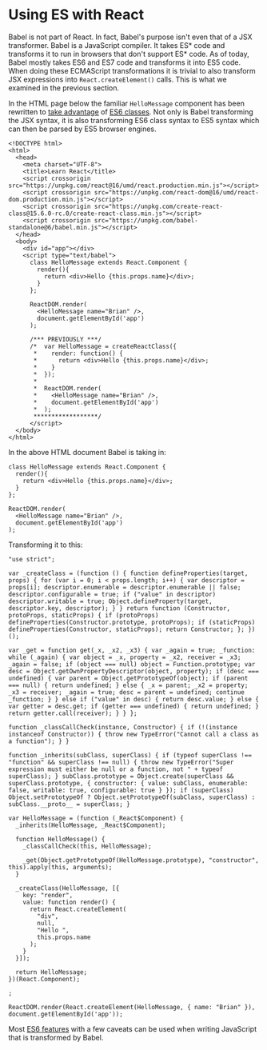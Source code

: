 # Using ES with React

Babel is not part of React. In fact, Babel's purpose isn't even that of a JSX transformer. Babel is a JavaScript compiler. It takes ES* code and transforms it to run in browsers that don't support ES* code. As of today, Babel mostly takes ES6 and ES7 code and transforms it into ES5 code. When doing these ECMAScript transformations it is trivial to also transform JSX expressions into `React.createElement()` calls. This is what we examined in the previous section.

In the HTML page below the familiar `HelloMessage` component has been rewritten to [take advantage](http://babeljs.io/blog/2015/06/07/react-on-es6-plus) of [ES6 classes](https://github.com/lukehoban/es6features#classes). Not only is Babel transforming the JSX syntax, it is also transforming ES6 class syntax to ES5 syntax which can then be parsed by ES5 browser engines.

```
<!DOCTYPE html>
<html>
  <head>
    <meta charset="UTF-8">
    <title>Learn React</title>
    <script crossorigin src="https://unpkg.com/react@16/umd/react.production.min.js"></script>
    <script crossorigin src="https://unpkg.com/react-dom@16/umd/react-dom.production.min.js"></script>
    <script crossorigin src="https://unpkg.com/create-react-class@15.6.0-rc.0/create-react-class.min.js"></script>
    <script crossorigin src="https://unpkg.com/babel-standalone@6/babel.min.js"></script>
  </head>
  <body>
    <div id="app"></div>
    <script type="text/babel">
      class HelloMessage extends React.Component {
        render(){
          return <div>Hello {this.props.name}</div>;
        }
      };

      ReactDOM.render(
        <HelloMessage name="Brian" />, 
        document.getElementById('app')
      );

      /*** PREVIOUSLY ***/
      /*  var HelloMessage = createReactClass({
       *    render: function() {
       *      return <div>Hello {this.props.name}</div>;
       *    }
       *  });
       *
       *  ReactDOM.render(
       *    <HelloMessage name="Brian" />, 
       *    document.getElementById('app')
       *  );
       ******************/
      </script>
  </body>
</html>
```

In the above HTML document Babel is taking in:

```
class HelloMessage extends React.Component {
  render(){
    return <div>Hello {this.props.name}</div>;
  }
};

ReactDOM.render(
  <HelloMessage name="Brian" />, 
  document.getElementById('app')
);
```

Transforming it to this:

```
"use strict";

var _createClass = (function () { function defineProperties(target, props) { for (var i = 0; i < props.length; i++) { var descriptor = props[i]; descriptor.enumerable = descriptor.enumerable || false; descriptor.configurable = true; if ("value" in descriptor) descriptor.writable = true; Object.defineProperty(target, descriptor.key, descriptor); } } return function (Constructor, protoProps, staticProps) { if (protoProps) defineProperties(Constructor.prototype, protoProps); if (staticProps) defineProperties(Constructor, staticProps); return Constructor; }; })();

var _get = function get(_x, _x2, _x3) { var _again = true; _function: while (_again) { var object = _x, property = _x2, receiver = _x3; _again = false; if (object === null) object = Function.prototype; var desc = Object.getOwnPropertyDescriptor(object, property); if (desc === undefined) { var parent = Object.getPrototypeOf(object); if (parent === null) { return undefined; } else { _x = parent; _x2 = property; _x3 = receiver; _again = true; desc = parent = undefined; continue _function; } } else if ("value" in desc) { return desc.value; } else { var getter = desc.get; if (getter === undefined) { return undefined; } return getter.call(receiver); } } };

function _classCallCheck(instance, Constructor) { if (!(instance instanceof Constructor)) { throw new TypeError("Cannot call a class as a function"); } }

function _inherits(subClass, superClass) { if (typeof superClass !== "function" && superClass !== null) { throw new TypeError("Super expression must either be null or a function, not " + typeof superClass); } subClass.prototype = Object.create(superClass && superClass.prototype, { constructor: { value: subClass, enumerable: false, writable: true, configurable: true } }); if (superClass) Object.setPrototypeOf ? Object.setPrototypeOf(subClass, superClass) : subClass.__proto__ = superClass; }

var HelloMessage = (function (_React$Component) {
  _inherits(HelloMessage, _React$Component);

  function HelloMessage() {
    _classCallCheck(this, HelloMessage);

    _get(Object.getPrototypeOf(HelloMessage.prototype), "constructor", this).apply(this, arguments);
  }

  _createClass(HelloMessage, [{
    key: "render",
    value: function render() {
      return React.createElement(
        "div",
        null,
        "Hello ",
        this.props.name
      );
    }
  }]);

  return HelloMessage;
})(React.Component);

;

ReactDOM.render(React.createElement(HelloMessage, { name: "Brian" }), document.getElementById('app'));
```

Most [ES6 features](https://github.com/lukehoban/es6features) with a few caveats can be used when writing JavaScript that is transformed by Babel.
